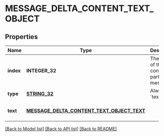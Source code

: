 # MESSAGE_DELTA_CONTENT_TEXT_OBJECT

## Properties
Name | Type | Description | Notes
------------ | ------------- | ------------- | -------------
**index** | **INTEGER_32** | The index of the content part in the message. | [default to null]
**type** | [**STRING_32**](STRING_32.md) | Always &#x60;text&#x60;. | [default to null]
**text** | [**MESSAGE_DELTA_CONTENT_TEXT_OBJECT_TEXT**](MessageDeltaContentTextObject_text.md) |  | [optional] [default to null]

[[Back to Model list]](../README.md#documentation-for-models) [[Back to API list]](../README.md#documentation-for-api-endpoints) [[Back to README]](../README.md)


